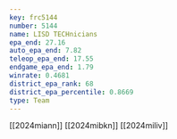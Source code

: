 ```yaml
---
key: frc5144
number: 5144
name: LISD TECHnicians
epa_end: 27.16
auto_epa_end: 7.82
teleop_epa_end: 17.55
endgame_epa_end: 1.79
winrate: 0.4681
district_epa_rank: 68
district_epa_percentile: 0.8669
type: Team
---
```

[[2024miann]]
[[2024mibkn]]
[[2024miliv]]
